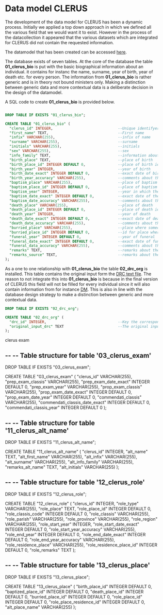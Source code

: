 # Data model CLERUS

The development of the data model for CLERUS has been a dynamic process. Initially we applied a top down approach in which we defined all the various field that we would want it to exist. However in the process of the datacollection it appeared that the various datasets which are integrated for CLERUS did not contain the requested information.

The datamodel that has been created can be accessed [here](https://viewer.diagrams.net/?tags=%7B%7D&highlight=0000ff&edit=_blank&layers=1&nav=1&title=CLERUS_design.drawio#Uhttps%3A%2F%2Fraw.githubusercontent.com%2FMorrizzzzz%2FDigiDuRe%2Fmain%2F1_Data_Harmonization%2FCLERUS_design.drawio).

The database exists of seven tables. At the core of the database the table **01_clerus_bio** is put with the basic biographical information about an individual. it contains for instanc the name, surname, year of birth, year of death etc. for every person. The information from  **01_clerus_bio** is rather generic and is in theory not bound ministers only. Making a distinction between generic data and more contextual data is a deliberate decision in the design of the datamodel.

A SQL code to create **01_clerus_bio** is provided below.

```sql

DROP TABLE IF EXISTS "01_clerus_bio";

CREATE TABLE "01_clerus_bio" (
  "clerus_id" INTEGER,                              --Unique identifyer and primary key in the database
  "first_name" TEXT,                                --First name
  "infix" VARCHAR(255),                             --infix of name
  "surname" VARCHAR(255),                           --surname
  "initials" VARCHAR(255),                          --initials
  "sex" VARCHAR(255),                               --sex
  "info_family" TEXT,                               --information about familiy relations. For instance son of (Z.V. Zoon Van or brother of etc.)
  "birth_place" TEXT,                               --place of birth
  "birth_place_id" INTEGER DEFAULT 0,               --place of birth id to allow for adding alternative spellings for the placename 13_birth_place
  "birth_year" INTEGER,                             --year of birth
  "birth_date_exact" INTEGER DEFAULT 0,             --exact date of birth ddmmyyyy
  "birth_year_accuracy" VARCHAR(255),               --comments about the accuracy of the birth date e.g. circa , ca. etc.
  "baptism_place" VARCHAR(255),                     --place of baptism
  "baptism_place_id" INTEGER DEFAULT 0,             --place of baptism id to allow for adding alternative spellings for the placename 14_baptism_place
  "baptism_year" INTEGER,                           --year in which the baptism took place
  "baptism_date_exact" INTEGER DEFAULT 0,           --exact date of the baptism
  "baptism_date_accuracy" VARCHAR(255),             --comments about the accuracy of the baptism date e.g. circa , ca. etc.
  "death_place" VARCHAR(255),                       --place of death
  "death_place_id" INTEGER DEFAULT 0,               --place of death id to allow for adding alternative spellings for the placename in 15_death_place
  "death_year" INTEGER,                             --year of death
  "death_date_exact" INTEGER DEFAULT 0,             --exact date of death
  "death_date_accuracy" VARCHAR(255),               --comments about the accuracy of the death date e.g. circa , ca. etc.
  "burried_place" VARCHAR(255),                     --place where someone is burried
  "burried_place_id" INTEGER DEFAULT 0,             --id for place where someone is burried to allow for adding alternative spellings for the placename in 16_burried_place
  "funeral_year" INTEGER DEFAULT 0,                 --year of funeral
  "funeral_date_exact" INTEGER DEFAULT 0,           --exact date of funeral
  "funeral_data_accuracy" VARCHAR(255),             --comments about the accuracy of the death date e.g. circa , ca. etc.
  "remarks" TEXT,                                   --remarks about the individual
  "remarks_source" TEXT,                            --remarks about the source (e.g. a reference to a source)
);
```
As a one to one relationship with **01_clerus_bio** the table **02_drc_org** is installed. This table contains the original input form the [DRC text file](1_1_DRC_1555-1816.ipynb). The reason to not integrate this into **01_clerus_bio** is because in the final version of CLERUS this field will not be filled for every individual since it will also contain information from for instance [DM](1_2_DM_1572-2004.ipynb). This is also in line with the database design strategy to make a distinction between generic and more contextual data.

```sql
DROP TABLE IF EXISTS "02_drc_org";

CREATE TABLE "02_drc_org" (
  "drc_id" INTEGER,                                 --Key the corresponds with the clerus_id in 01_clerus_bio
  "original_input_drc" TEXT                         --The original input text string from DRC
);
```

clerus exam

--
-- Table structure for table '03_clerus_exam'
--

DROP TABLE IF EXISTS "03_clerus_exam";

CREATE TABLE "03_clerus_exam" (
  "clerus_id" VARCHAR(255),
  "prep_exam_classis" VARCHAR(255),
  "prep_exam_date_exact" INTEGER DEFAULT 0,
  "prep_exam_year" VARCHAR(255),
  "prop_exam_classis" VARCHAR(255),
  "prop_exam_date_exact" INTEGER DEFAULT 0,
  "prop_exam_date_year" INTEGER DEFAULT 0,
  "commendati_classis" VARCHAR(255),
  "commendati_classis_date_exact" INTEGER DEFAULT 0,
  "commendati_classis_year" INTEGER DEFAULT 0
);

--
-- Table structure for table '11_clerus_alt_name'
--

DROP TABLE IF EXISTS "11_clerus_alt_name";

CREATE TABLE "11_clerus_alt_name" (
  "clerus_id" INTEGER,
  "alt_name" TEXT,
  "alt_first_name" VARCHAR(255),
  "alt_infix" VARCHAR(255),
  "alt_surname" VARCHAR(255),
  "alt_info_family" VARCHAR(255),
  "remarks_alt_name" TEXT,
  "alt_initials" VARCHAR(255)
);

--
-- Table structure for table '12_clerus_role'
--

DROP TABLE IF EXISTS "12_clerus_role";

CREATE TABLE "12_clerus_role" (
  "clerus_id" INTEGER,
  "role_type" VARCHAR(255),
  "role_place" TEXT,
  "role_place_id" INTEGER DEFAULT 0,
  "role_classis_code" INTEGER DEFAULT 0,
  "role_classis" VARCHAR(255),
  "role_parish" VARCHAR(255),
  "role_province" VARCHAR(255),
  "role_region" VARCHAR(255),
  "role_start_year" INTEGER,
  "role_start_date_exact" INTEGER DEFAULT 0,
  "role_start_year_accuracy" VARCHAR(255),
  "role_end_year" INTEGER DEFAULT 0,
  "role_end_date_exact" INTEGER DEFAULT 0,
  "role_end_year_accuracy" VARCHAR(255),
  "role_residence_place" VARCHAR(255),
  "role_residence_place_id" INTEGER DEFAULT 0,
  "role_remarks" TEXT
);

--
-- Table structure for table '13_clerus_place'
--

DROP TABLE IF EXISTS "13_clerus_place";

CREATE TABLE "13_clerus_place" (
  "birth_place_id" INTEGER DEFAULT 0,
  "baptized_place_id" INTEGER DEFAULT 0,
  "death_place_id" INTEGER DEFAULT 0,
  "burried_place_id" INTEGER DEFAULT 0,
  "role_place_id" INTEGER DEFAULT 0,
  "role_place_residence_id" INTEGER DEFAULT 0,
  "alt_place_name" VARCHAR(255)
);







